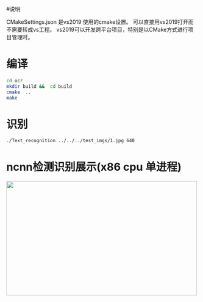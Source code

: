 #说明


CMakeSettings.json  是vs2019 使用的cmake设置。 可以直接用vs2019打开而不需要转成vs工程。
vs2019可以开发跨平台项目，特别是以CMake方式进行项目管理时。
# 编译
``` Bash
cd ocr 
mkdir build &&  cd build 
cmake  ..
make 
```
# 识别
``` Bash
./Text_recognition ../../../test_imgs/1.jpg 640
```

# ncnn检测识别展示(x86 cpu 单进程)

<img width="500" height="300" src="https://github.com/ouyanghuiyu/chineseocr_lite/blob/onnx/ncnn_project/ocr/res_imgs/result.jpg"/>


